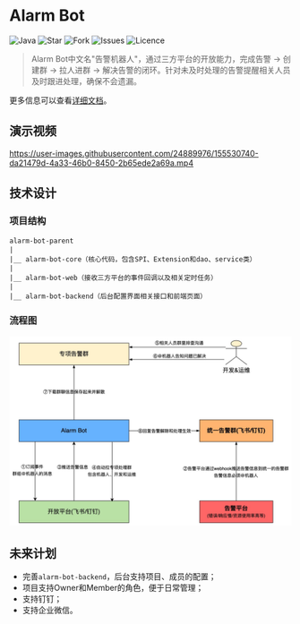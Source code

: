 # Alarm Bot

![Java](https://img.shields.io/badge/language-java-green.svg)
![Star](https://img.shields.io/github/stars/zzq0324/alarm-bot)
![Fork](https://img.shields.io/github/forks/zzq0324/alarm-bot)
![Issues](https://img.shields.io/github/issues/zzq0324/alarm-bot)
![Licence](https://img.shields.io/github/license/zzq0324/alarm-bot)

> Alarm Bot中文名"告警机器人"，通过三方平台的开放能力，完成告警 -> 创建群 -> 拉人进群 -> 解决告警的闭环。针对未及时处理的告警提醒相关人员及时跟进处理，确保不会遗漏。

更多信息可以查看[详细文档](https://alarm-bot.zzq0324.cn/)。

## 演示视频

https://user-images.githubusercontent.com/24889976/155530740-da21479d-4a33-46b0-8450-2b65ede2a69a.mp4

## 技术设计

### 项目结构

```
alarm-bot-parent
|
|__ alarm-bot-core（核心代码，包含SPI、Extension和dao、service类）
|
|__ alarm-bot-web（接收三方平台的事件回调以及相关定时任务）
|
|__ alarm-bot-backend（后台配置界面相关接口和前端页面）
```

### 流程图

<img src='docs/images/flow.jpg' width='600'></img>

## 未来计划

- 完善`alarm-bot-backend`，后台支持项目、成员的配置；
- 项目支持Owner和Member的角色，便于日常管理；
- 支持钉钉；
- 支持企业微信。
